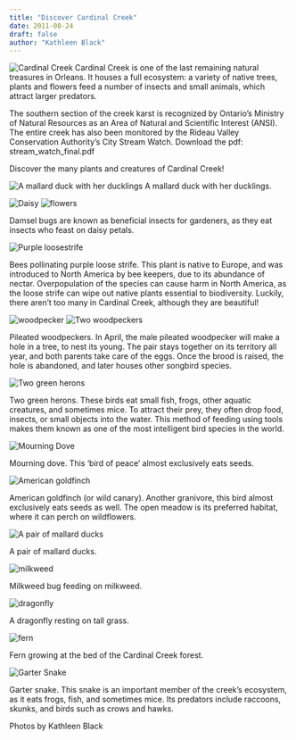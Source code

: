 ```yaml
---
title: "Discover Cardinal Creek"
date: 2011-08-24
draft: false
author: "Kathleen Black"
---
```


![Cardinal Creek](cardinal_creek.jpg)
Cardinal Creek is one of the last remaining natural treasures in Orleans.
It houses a full ecosystem: a variety of native trees, plants and flowers feed a number of insects and small animals, which attract larger predators.

The southern section of the creek karst is recognized by Ontario’s Ministry of Natural Resources as an Area of Natural and Scientific Interest (ANSI).
The entire creek has also been monitored by the Rideau Valley Conservation Authority’s City Stream Watch.
Download the pdf: stream_watch_final.pdf

Discover the many plants and creatures of Cardinal Creek!

![A mallard duck with her ducklings](baby_ducks.jpg)
A mallard duck with her ducklings.

![Daisy](daisy.jpg)
![flowers](flowers.jpg)

Damsel bugs are known as beneficial insects for gardeners, as they eat insects who feast on daisy petals.

![Purple loosestrife](purple_loosestrife.jpg)

Bees pollinating purple loose strife. This plant is native to Europe, and was introduced to North America by bee keepers, due to its abundance of nectar. Overpopulation of the species can cause harm in North America, as the loose strife can wipe out native plants essential to biodiversity. Luckily, there aren’t too many in Cardinal Creek, although they are beautiful!

 
![woodpecker](woodpecker.jpg)
![Two woodpeckers](two_woodpeckers.jpg)

Pileated woodpeckers. In April, the male pileated woodpecker will make a hole in a tree, to nest its young. The pair stays together on its territory all year, and both parents take care of the eggs. Once the brood is raised, the hole is abandoned, and later houses other songbird species.

![Two green herons](green_herons.jpg)

Two green herons. These birds eat small fish, frogs, other aquatic creatures, and sometimes mice. To attract their prey, they often drop food, insects, or small objects into the water. This method of feeding using tools makes them known as one of the most intelligent bird species in the world.

![Mourning Dove](mourning_dove.jpg)
 
Mourning dove. This ‘bird of peace’ almost exclusively eats seeds.

![American goldfinch](american_goldfinch.jpg)

American goldfinch (or wild canary). Another granivore, this bird almost exclusively eats seeds as well. The open meadow is its preferred habitat, where it can perch on wildflowers.


![A pair of mallard ducks](ducks.jpg)

A pair of mallard ducks.

![milkweed](milkweed.jpg)

Milkweed bug feeding on milkweed.

![dragonfly](dragonfly.jpg)

A dragonfly resting on tall grass.

![fern](fern.jpg)
 
Fern growing at the bed of the Cardinal Creek forest.

![Garter Snake](snake.jpg)

Garter snake. This snake is an important member of the creek’s ecosystem, as it eats frogs, fish, and sometimes mice. Its predators include raccoons, skunks, and birds such as crows and hawks.

Photos by Kathleen Black
